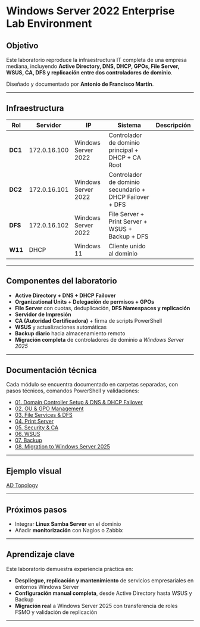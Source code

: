 #  Windows Server 2022 Enterprise Lab Environment

## Objetivo

Este laboratorio reproduce la infraestructura IT completa de una empresa mediana, incluyendo **Active Directory, DNS, DHCP, GPOs, File Server, WSUS, CA, DFS y replicación entre dos controladores de dominio**.

Diseñado y documentado por **Antonio de Francisco Martín**.

---

## Infraestructura

| Rol | Servidor | IP | Sistema | Descripción |
|------|-----------|------|-----------|-------------|
| **DC1** | 172.0.16.100 | Windows Server 2022 | Controlador de dominio principal + DHCP + CA Root |
| **DC2** | 172.0.16.101 | Windows Server 2022 | Controlador de dominio secundario + DHCP Failover + DFS |
| **DFS** | 172.0.16.102 | Windows Server 2022 | File Server + Print Server + WSUS + Backup + DFS |
| **W11** | DHCP | Windows 11 | Cliente unido al dominio |

---

## Componentes del laboratorio

- **Active Directory + DNS + DHCP Failover**
- **Organizational Units + Delegación de permisos + GPOs**
- **File Server** con cuotas, deduplicación, **DFS Namespaces y replicación**
- **Servidor de Impresión**
- **CA (Autoridad Certificadora)** + firma de scripts PowerShell
- **WSUS** y actualizaciones automáticas
- **Backup diario** hacia almacenamiento remoto
- **Migración completa** de controladores de dominio a *Windows Server 2025*

---

## Documentación técnica

Cada módulo se encuentra documentado en carpetas separadas, con pasos técnicos, comandos PowerShell y validaciones:

- [01. Domain Controller Setup & DNS & DHCP Failover](./docs/01_Domain_Controller_Setup.md)
- [02. OU & GPO Management](./docs/02_Ou_gpo.md)
- [03. File Services & DFS](./docs/03_File_Server_DFS.md)
- [04. Print Server](./docs/04_Print_Server.md)
- [05. Security & CA](./docs/05_CA.md)
- [06. WSUS](./docs/06_WSUS.md)
- [07. Backup](./docs/07_Backup.md)
- [08. Migration to Windows Server 2025](./docs/08_Migration.md)

---

## Ejemplo visual

[AD Topology](./images/ad_topology.png)

---

## Próximos pasos

- Integrar **Linux Samba Server** en el dominio  
- Añadir **monitorización** con Nagios o Zabbix  

---

## Aprendizaje clave

Este laboratorio demuestra experiencia práctica en:
- **Despliegue, replicación y mantenimiento** de servicios empresariales en entornos Windows Server  
- **Configuración manual completa**, desde Active Directory hasta WSUS y Backup  
- **Migración real** a Windows Server 2025 con transferencia de roles FSMO y validación de replicación  

---